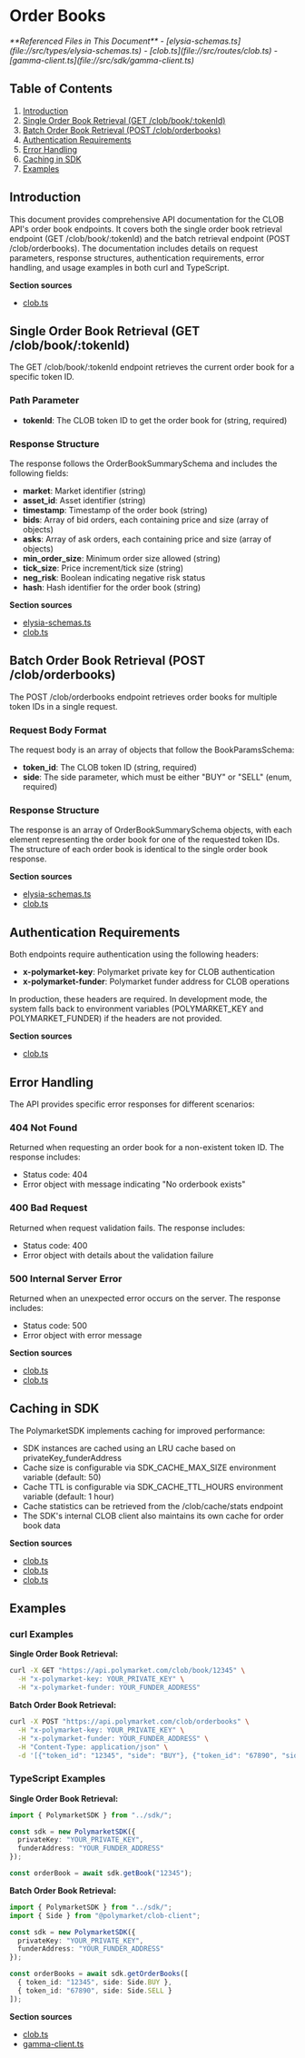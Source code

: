 # Order Books

<cite>
**Referenced Files in This Document**   
- [elysia-schemas.ts](file://src/types/elysia-schemas.ts)
- [clob.ts](file://src/routes/clob.ts)
- [gamma-client.ts](file://src/sdk/gamma-client.ts)
</cite>

## Table of Contents
1. [Introduction](#introduction)
2. [Single Order Book Retrieval (GET /clob/book/:tokenId)](#single-order-book-retrieval-get-clobbooktokenid)
3. [Batch Order Book Retrieval (POST /clob/orderbooks)](#batch-order-book-retrieval-post-cloborderbooks)
4. [Authentication Requirements](#authentication-requirements)
5. [Error Handling](#error-handling)
6. [Caching in SDK](#caching-in-sdk)
7. [Examples](#examples)

## Introduction
This document provides comprehensive API documentation for the CLOB API's order book endpoints. It covers both the single order book retrieval endpoint (GET /clob/book/:tokenId) and the batch retrieval endpoint (POST /clob/orderbooks). The documentation includes details on request parameters, response structures, authentication requirements, error handling, and usage examples in both curl and TypeScript.

**Section sources**
- [clob.ts](file://src/routes/clob.ts#L0-L1013)

## Single Order Book Retrieval (GET /clob/book/:tokenId)
The GET /clob/book/:tokenId endpoint retrieves the current order book for a specific token ID.

### Path Parameter
- **tokenId**: The CLOB token ID to get the order book for (string, required)

### Response Structure
The response follows the OrderBookSummarySchema and includes the following fields:
- **market**: Market identifier (string)
- **asset_id**: Asset identifier (string)
- **timestamp**: Timestamp of the order book (string)
- **bids**: Array of bid orders, each containing price and size (array of objects)
- **asks**: Array of ask orders, each containing price and size (array of objects)
- **min_order_size**: Minimum order size allowed (string)
- **tick_size**: Price increment/tick size (string)
- **neg_risk**: Boolean indicating negative risk status
- **hash**: Hash identifier for the order book (string)

**Section sources**
- [elysia-schemas.ts](file://src/types/elysia-schemas.ts#L459-L469)
- [clob.ts](file://src/routes/clob.ts#L280-L318)

## Batch Order Book Retrieval (POST /clob/orderbooks)
The POST /clob/orderbooks endpoint retrieves order books for multiple token IDs in a single request.

### Request Body Format
The request body is an array of objects that follow the BookParamsSchema:
- **token_id**: The CLOB token ID (string, required)
- **side**: The side parameter, which must be either "BUY" or "SELL" (enum, required)

### Response Structure
The response is an array of OrderBookSummarySchema objects, with each element representing the order book for one of the requested token IDs. The structure of each order book is identical to the single order book response.

**Section sources**
- [elysia-schemas.ts](file://src/types/elysia-schemas.ts#L474-L477)
- [clob.ts](file://src/routes/clob.ts#L320-L358)

## Authentication Requirements
Both endpoints require authentication using the following headers:
- **x-polymarket-key**: Polymarket private key for CLOB authentication
- **x-polymarket-funder**: Polymarket funder address for CLOB operations

In production, these headers are required. In development mode, the system falls back to environment variables (POLYMARKET_KEY and POLYMARKET_FUNDER) if the headers are not provided.

**Section sources**
- [clob.ts](file://src/routes/clob.ts#L22-L58)

## Error Handling
The API provides specific error responses for different scenarios:

### 404 Not Found
Returned when requesting an order book for a non-existent token ID. The response includes:
- Status code: 404
- Error object with message indicating "No orderbook exists"

### 400 Bad Request
Returned when request validation fails. The response includes:
- Status code: 400
- Error object with details about the validation failure

### 500 Internal Server Error
Returned when an unexpected error occurs on the server. The response includes:
- Status code: 500
- Error object with error message

**Section sources**
- [clob.ts](file://src/routes/clob.ts#L294-L305)
- [clob.ts](file://src/routes/clob.ts#L342-L348)

## Caching in SDK
The PolymarketSDK implements caching for improved performance:
- SDK instances are cached using an LRU cache based on privateKey_funderAddress
- Cache size is configurable via SDK_CACHE_MAX_SIZE environment variable (default: 50)
- Cache TTL is configurable via SDK_CACHE_TTL_HOURS environment variable (default: 1 hour)
- Cache statistics can be retrieved from the /clob/cache/stats endpoint
- The SDK's internal CLOB client also maintains its own cache for order book data

**Section sources**
- [clob.ts](file://src/routes/clob.ts#L16-L20)
- [clob.ts](file://src/routes/clob.ts#L60-L75)
- [clob.ts](file://src/routes/clob.ts#L200-L228)

## Examples

### curl Examples
**Single Order Book Retrieval:**
```bash
curl -X GET "https://api.polymarket.com/clob/book/12345" \
  -H "x-polymarket-key: YOUR_PRIVATE_KEY" \
  -H "x-polymarket-funder: YOUR_FUNDER_ADDRESS"
```

**Batch Order Book Retrieval:**
```bash
curl -X POST "https://api.polymarket.com/clob/orderbooks" \
  -H "x-polymarket-key: YOUR_PRIVATE_KEY" \
  -H "x-polymarket-funder: YOUR_FUNDER_ADDRESS" \
  -H "Content-Type: application/json" \
  -d '[{"token_id": "12345", "side": "BUY"}, {"token_id": "67890", "side": "SELL"}]'
```

### TypeScript Examples
**Single Order Book Retrieval:**
```typescript
import { PolymarketSDK } from "../sdk/";

const sdk = new PolymarketSDK({
  privateKey: "YOUR_PRIVATE_KEY",
  funderAddress: "YOUR_FUNDER_ADDRESS"
});

const orderBook = await sdk.getBook("12345");
```

**Batch Order Book Retrieval:**
```typescript
import { PolymarketSDK } from "../sdk/";
import { Side } from "@polymarket/clob-client";

const sdk = new PolymarketSDK({
  privateKey: "YOUR_PRIVATE_KEY",
  funderAddress: "YOUR_FUNDER_ADDRESS"
});

const orderBooks = await sdk.getOrderBooks([
  { token_id: "12345", side: Side.BUY },
  { token_id: "67890", side: Side.SELL }
]);
```

**Section sources**
- [clob.ts](file://src/routes/clob.ts#L280-L358)
- [gamma-client.ts](file://src/sdk/gamma-client.ts#L0-L891)